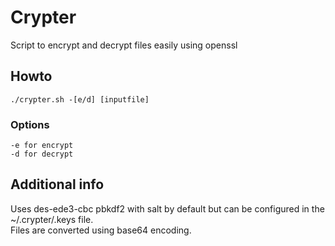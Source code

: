 # Crypter
Script to encrypt and decrypt files easily using openssl
## Howto
    ./crypter.sh -[e/d] [inputfile]
### Options
    -e for encrypt
    -d for decrypt
## Additional info
Uses des-ede3-cbc pbkdf2 with salt by default but can be configured in the ~/.crypter/.keys file.\
Files are converted using base64 encoding.
